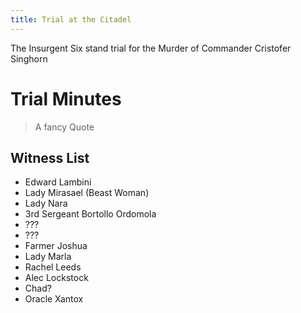 ```yaml
---
title: Trial at the Citadel
---
```


The Insurgent Six stand trial for the Murder of Commander Cristofer Singhorn

# Trial Minutes

> A fancy Quote

## Witness List

- Edward Lambini
- Lady Mirasael (Beast Woman)
- Lady Nara
- 3rd Sergeant Bortollo Ordomola
- ???
- ???
- Farmer Joshua
- Lady Marla
- Rachel Leeds
- Alec Lockstock
- Chad?
- Oracle Xantox
